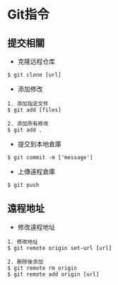 # Git指令

## 提交相關

- 克隆远程仓库 
```
$ git clone [url]
```

- 添加修改
```
1. 添加指定文件
$ git add [files]

2. 添加所有修改
$ git add .
```

- 提交到本地倉庫
```
$ git commit -m ['message']
```

- 上傳遠程倉庫
```
$ git push
```

## 遠程地址

- 修改遠程地址
```
1. 修改地址
$ git remote origin set-url [url]

2. 刪除後添加
$ git remote rm origin
$ git remote add origin [url]
```